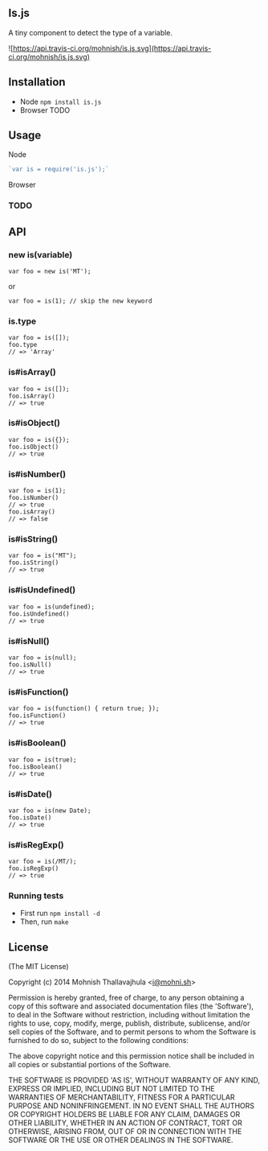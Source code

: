 ## Is.js

A tiny component to detect the type of a variable.

![https://api.travis-ci.org/mohnish/is.js.svg](https://api.travis-ci.org/mohnish/is.js.svg)

## Installation

- Node `npm install is.js`
- Browser TODO

## Usage

Node

```js
`var is = require('is.js');`
```

Browser

### TODO

## API

### new is(variable)

```
var foo = new is('MT');
```

or

```
var foo = is(1); // skip the new keyword
```

### is.type

```
var foo = is([]);
foo.type
// => 'Array'
```

### is#isArray()
```
var foo = is([]);
foo.isArray()
// => true
```

### is#isObject()
```
var foo = is({});
foo.isObject()
// => true
```

### is#isNumber()
```
var foo = is(1);
foo.isNumber()
// => true
foo.isArray()
// => false
```

### is#isString()
```
var foo = is("MT");
foo.isString()
// => true
```

### is#isUndefined()
```
var foo = is(undefined);
foo.isUndefined()
// => true
```

### is#isNull()
```
var foo = is(null);
foo.isNull()
// => true
```

### is#isFunction()
```
var foo = is(function() { return true; });
foo.isFunction()
// => true
```

### is#isBoolean()
```
var foo = is(true);
foo.isBoolean()
// => true
```

### is#isDate()
```
var foo = is(new Date);
foo.isDate()
// => true
```

### is#isRegExp()
```
var foo = is(/MT/);
foo.isRegExp()
// => true
```

### Running tests

- First run `npm install -d`
- Then, run `make`

## License

(The MIT License)

Copyright (c) 2014 Mohnish Thallavajhula &lt;i@mohni.sh&gt;

Permission is hereby granted, free of charge, to any person obtaining
a copy of this software and associated documentation files (the
'Software'), to deal in the Software without restriction, including
without limitation the rights to use, copy, modify, merge, publish,
distribute, sublicense, and/or sell copies of the Software, and to
permit persons to whom the Software is furnished to do so, subject to
the following conditions:

The above copyright notice and this permission notice shall be
included in all copies or substantial portions of the Software.

THE SOFTWARE IS PROVIDED 'AS IS', WITHOUT WARRANTY OF ANY KIND,
EXPRESS OR IMPLIED, INCLUDING BUT NOT LIMITED TO THE WARRANTIES OF
MERCHANTABILITY, FITNESS FOR A PARTICULAR PURPOSE AND NONINFRINGEMENT.
IN NO EVENT SHALL THE AUTHORS OR COPYRIGHT HOLDERS BE LIABLE FOR ANY
CLAIM, DAMAGES OR OTHER LIABILITY, WHETHER IN AN ACTION OF CONTRACT,
TORT OR OTHERWISE, ARISING FROM, OUT OF OR IN CONNECTION WITH THE
SOFTWARE OR THE USE OR OTHER DEALINGS IN THE SOFTWARE.
